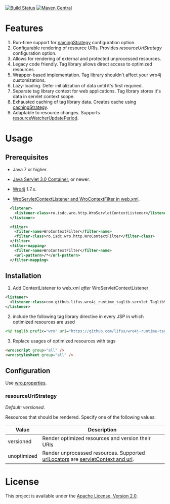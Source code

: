 [![Build Status](https://travis-ci.org/wro4j/wro4j-runtime-taglib.svg?branch=master)](https://travis-ci.org/wro4j/wro4j-runtime-taglib)
[![Maven Central](https://maven-badges.herokuapp.com/maven-central/com.github.lifus/wro4j-runtime-taglib/badge.svg)](https://maven-badges.herokuapp.com/maven-central/com.github.lifus/wro4j-runtime-taglib/badge.svg)

# Features

1. Run-time support for [namingStrategy][1] configuration option.
2. Configurable rendering of resource URIs. Provides _resourceUriStrategy_ configuration option.
3. Allows for rendering of external and protected unprocessed resources.
4. Legacy code friendly. Tag library allows direct access to optimized resources.
5. Wrapper-based implementation. Tag library shouldn't affect your wro4j customizations.
6. Lazy-loading. Defer initialization of data until it's first required.
7. Separate tag library context for web applications. Tag library stores it's data in servlet context scope.
8. Exhausted caching of tag library data. Creates cache using [cachingStrategy][1].
9. Adaptable to resource changes. Supports [resourceWatcherUpdatePeriod][1].

# Usage

## Prerequisites

* Java 7 or higher.

* [Java Servlet 3.0 Container][2], or newer.

* [Wro4j][3] 1.7.x.

* [WroServletContextListener and WroContextFilter in web.xml][4].
```xml
  <listener>
    <listener-class>ro.isdc.wro.http.WroServletContextListener</listener-class>
  </listener>

  <filter>
    <filter-name>WroContextFilter</filter-name>
    <filter-class>ro.isdc.wro.http.WroContextFilter</filter-class>
  </filter>
  <filter-mapping>
    <filter-name>WroContextFilter</filter-name>
    <url-pattern>/*</url-pattern>
  </filter-mapping>

```

## Installation

1. Add ContextListener to web.xml *after* WroServletContextListener
  ```xml
  <listener>
    <listener-class>com.github.lifus.wro4j_runtime_taglib.servlet.TaglibServletContextListener</listener-class>
  </listener>
  ```

2. include the following tag library directive in every JSP in which optimized resources are used
  ```jsp
  <%@ taglib prefix="wro" uri="https://github.com/lifus/wro4j-runtime-taglib"%>
  ```

3. Replace usages of optimized resources with tags
  ```html
  <wro:script group="all" />
  <wro:stylesheet group="all" />
  ```

## Configuration

Use [wro.properties][3].

### resourceUriStrategy

_Default: versioned_. 

Resources that should be rendered. Specify one of the following values:

| Value       | Description                                                                              |
| ------------| ---------------------------------------------------------------------------------------- |
| versioned   | Render optimized resources and version their URIs                                        |
| unoptimized | Render unprocessed resources. Supported [uriLocators][1] are [servletContext and uri][5].|

# License

This project is available under the [Apache License, Version 2.0](http://www.apache.org/licenses/LICENSE-2.0.html).

[1]: https://code.google.com/p/wro4j/wiki/ConfigurationOptions
[2]: https://jcp.org/aboutJava/communityprocess/final/jsr315/
[3]: http://code.google.com/p/wro4j/wiki/Installation
[4]: https://code.google.com/p/wro4j/wiki/WroServletContextListener
[5]: https://code.google.com/p/wro4j/wiki/ResourceTypes
